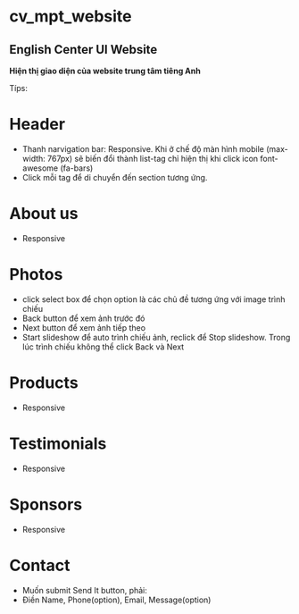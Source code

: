 # cv_mpt_website
## English Center UI Website 

**Hiện thị giao diện của website trung tâm tiêng Anh**

Típs:

# Header
- Thanh narvigation bar: Responsive. Khi ở chế độ màn hình mobile (max-width: 767px) sẽ biến đổi thành list-tag chỉ hiện thị khi click icon font-awesome (fa-bars)
- Click mỗi tag để di chuyển đến section tương ứng. 
# About us
- Responsive
# Photos
- click select box để chọn option là các chủ đề tương ứng với image trình chiếu
- Back button để xem ảnh trước đó
- Next button để xem ảnh tiếp theo
- Start slideshow để auto trình chiếu ảnh, reclick để Stop slideshow. Trong lúc trình chiếu không thể click Back và Next
# Products
- Responsive
# Testimonials
- Responsive
# Sponsors
- Responsive
# Contact
- Muốn submit Send It button, phải:
- Điền Name, Phone(option), Email, Message(option)


